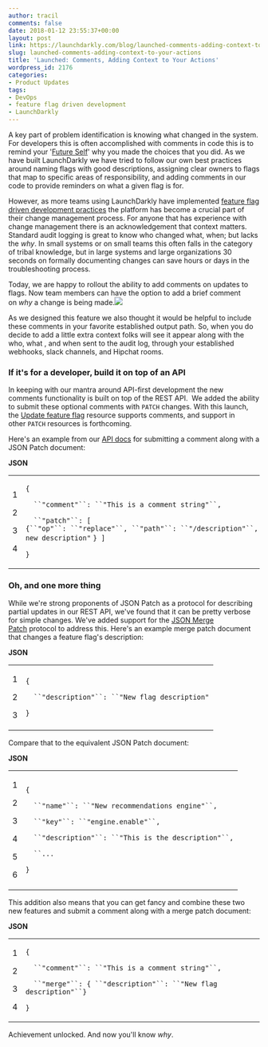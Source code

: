 ```yaml
---
author: tracil
comments: false
date: 2018-01-12 23:55:37+00:00
layout: post
link: https://launchdarkly.com/blog/launched-comments-adding-context-to-your-actions/
slug: launched-comments-adding-context-to-your-actions
title: 'Launched: Comments, Adding Context to Your Actions'
wordpress_id: 2176
categories:
- Product Updates
tags:
- DevOps
- feature flag driven development
- LaunchDarkly
---
```


A key part of problem identification is knowing what changed in the system. For developers this is often accomplished with comments in code this is to remind your '[Future Self](https://xkcd.com/1421/)' why you made the choices that you did. As we have built LaunchDarkly we have tried to follow our own best practices around naming flags with good descriptions, assigning clear owners to flags that map to specific areas of responsibility, and adding comments in our code to provide reminders on what a given flag is for.

However, as more teams using LaunchDarkly have implemented [feature flag driven development practices](https://blog.launchdarkly.com/feature-flag-driven-development/) the platform has become a crucial part of their change management process. For anyone that has experience with change management there is an acknowledgement that context matters. Standard audit logging is great to know who changed what, when; but lacks the _why_. In small systems or on small teams this often falls in the category of tribal knowledge, but in large systems and large organizations 30 seconds on formally documenting changes can save hours or days in the troubleshooting process.

Today, we are happy to rollout the ability to add comments on updates to flags. Now team members can have the option to add a brief comment on _why_ a change is being made.[![](https://blog.launchdarkly.com/wp-content/uploads/2018/01/image2018-1-10_15-54-26.png)](https://blog.launchdarkly.com/wp-content/uploads/2018/01/image2018-1-10_15-54-26.png)

As we designed this feature we also thought it would be helpful to include these comments in your favorite established output path. So, when you do decide to add a little extra context folks will see it appear along with the who, what , and when sent to the audit log, through your established webhooks, slack channels, and Hipchat rooms.


### If it's for a developer, build it on top of an API


In keeping with our mantra around API-first development the new comments functionality is built on top of the REST API.  We added the ability to submit these optional comments with `PATCH` changes. With this launch, the [Update feature flag](https://apidocs.launchdarkly.com/v2.0/docs/update-feature-flag) resource supports comments, and support in other `PATCH` resources is forthcoming.






















Here's an example from our [API docs](https://apidocs.launchdarkly.com/docs/updates) for submitting a comment along with a JSON Patch document:

































**JSON**











<table cellpadding="0" cellspacing="0" border="0" >
<tbody >
<tr >

<td class="gutter" >


1




2




3




4

</td>

<td class="code" >





`{`




`  ``"comment"``: ``"This is a comment string"``,`




`  ``"patch"``: [ {``"op"``: ``"replace"``, ``"path"``: ``"/description"``, ``"value"``: ``"The new description"` `} ]`




`}`




</td>
</tr>
</tbody>
</table>






































### Oh, and one more thing




















While we're strong proponents of JSON Patch as a protocol for describing partial updates in our REST API, we've found that it can be pretty verbose for simple changes. We've added support for the [JSON Merge Patch](https://tools.ietf.org/html/rfc7386) protocol to address this. Here's an example merge patch document  that changes a feature flag's description:




















**JSON**











<table cellpadding="0" cellspacing="0" border="0" >
<tbody >
<tr >

<td class="gutter" >


1




2




3

</td>

<td class="code" >





`{`




`  ``"description"``: ``"New flag description"`




`}`




</td>
</tr>
</tbody>
</table>














Compare that to the equivalent JSON Patch document:















































**JSON**











<table cellpadding="0" cellspacing="0" border="0" >
<tbody >
<tr >

<td class="gutter" >


1




2




3




4




5




6

</td>

<td class="code" >





`{`




`  ``"name"``: ``"New recommendations engine"``,`




`  ``"key"``: ``"engine.enable"``,`




`  ``"description"``: ``"This is the description"``,`




`  ``...`




`}`




</td>
</tr>
</tbody>
</table>
























This addition also means that you can get fancy and combine these two new features and submit a comment along with a merge patch document:





**JSON**











<table cellpadding="0" cellspacing="0" border="0" >
<tbody >
<tr >

<td class="gutter" >


1




2




3




4

</td>

<td class="code" >





`{`




`  ``"comment"``: ``"This is a comment string"``,`




`  ``"merge"``: { ``"description"``: ``"New flag description"``}`




`}`




</td>
</tr>
</tbody>
</table>














Achievement unlocked. And now you'll know _why_.













